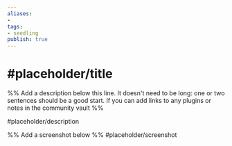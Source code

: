```yaml
---
aliases: 
- 
tags:
- seedling
publish: true
---
```


# #placeholder/title 

%% Add a description below this line. It doesn't need to be long: one or two sentences should be a good start. If you can add links to any plugins or notes in the community vault %%

#placeholder/description 

%% Add a screenshot below %%
#placeholder/screenshot 
